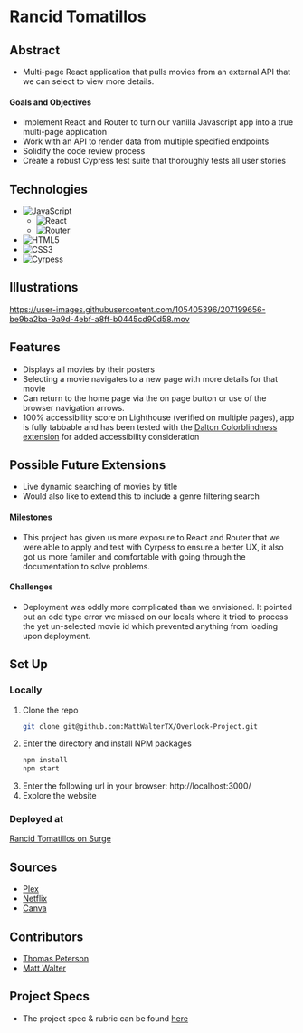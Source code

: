 # Rancid Tomatillos

## Abstract
- Multi-page React application that pulls movies from an external API that we can select to view more details.

#### Goals and Objectives

- Implement React and Router to turn our vanilla Javascript app into a true multi-page application
- Work with an API to render data from multiple specified endpoints
- Solidify the code review process
- Create a robust Cypress test suite that thoroughly tests all user stories

## Technologies
- ![JavaScript](https://img.shields.io/badge/javascript-%23323330.svg?style=for-the-badge&logo=javascript&logoColor=%23F7DF1E)
   - ![React](https://img.shields.io/badge/react-%23323330.svg?style=for-the-badge&logo=react&logoColor=%23F7DF1E)
   - ![Router](https://img.shields.io/badge/router-%23323330.svg?style=for-the-badge&logo=react-router&logoColor=%CA4245)
- ![HTML5](https://img.shields.io/badge/html5-%23E34F26.svg?style=for-the-badge&logo=html5&logoColor=white)
- ![CSS3](https://img.shields.io/badge/css3-%231572B6.svg?style=for-the-badge&logo=css3&logoColor=white)
- ![Cyrpess](https://img.shields.io/badge/cypress-%1004E9F.svg?style=for-the-badge&logo=cypress&logoColor=%23F7DF1E)

## Illustrations

https://user-images.githubusercontent.com/105405396/207199656-be9ba2ba-9a9d-4ebf-a8ff-b0445cd90d58.mov



## Features
- Displays all movies by their posters
- Selecting a movie navigates to a new page with more details for that movie
- Can return to the home page via the on page button or use of the browser navigation arrows.
- 100% accessibility score on Lighthouse (verified on multiple pages), app is fully tabbable and has been tested with the [Dalton Colorblindness extension](https://chrome.google.com/webstore/detail/colorblind-dalton-for-goo/afcafnelafcgjinkaeohkalmfececool?hl=en) for added accessibility consideration

## Possible Future Extensions
- Live dynamic searching of movies by title
- Would also like to extend this to include a genre filtering search

#### Milestones
- This project has given us more exposure to React and Router that we were able to apply and test with Cyrpess to ensure a better UX, it also got us more familer and comfortable with going through the documentation to solve problems. 

#### Challenges 
- Deployment was oddly more complicated than we envisioned. It pointed out an odd type error we missed on our locals where it tried to process the yet un-selected movie id which prevented anything from loading upon deployment.

## Set Up

### Locally

1. Clone the repo
   ```sh
   git clone git@github.com:MattWalterTX/Overlook-Project.git
   ```
2. Enter the directory and install NPM packages
   ```sh
   npm install
   npm start
   ``` 
3. Enter the following url in your browser: http://localhost:3000/
4. Explore the website

### Deployed at
   
[Rancid Tomatillos on Surge](https://lostomatillos.surge.sh/)

## Sources
  - [Plex](http://www.plex.tv/)
  - [Netflix](http://www.netflix.com)
  - [Canva](https://www.canva.com/)

## Contributors
  - [Thomas Peterson](https://github.com/thomedpete)
  - [Matt Walter](https://github.com/MattWalterTX)

## Project Specs
  - The project spec & rubric can be found [here](https://frontend.turing.edu/projects/module-3/rancid-tomatillos-v3.html)
